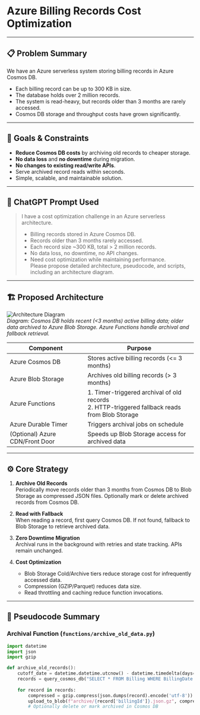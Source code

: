 # Azure Billing Records Cost Optimization

---

## 📋 Problem Summary

We have an Azure serverless system storing billing records in Azure Cosmos DB.  
- Each billing record can be up to 300 KB in size.  
- The database holds over 2 million records.  
- The system is read-heavy, but records older than 3 months are rarely accessed.  
- Cosmos DB storage and throughput costs have grown significantly.  

---

## 🎯 Goals & Constraints

- **Reduce Cosmos DB costs** by archiving old records to cheaper storage.  
- **No data loss** and **no downtime** during migration.  
- **No changes to existing read/write APIs**.  
- Serve archived record reads within seconds.  
- Simple, scalable, and maintainable solution.  

---

## 🧠 ChatGPT Prompt Used

> I have a cost optimization challenge in an Azure serverless architecture.  
> - Billing records stored in Azure Cosmos DB.  
> - Records older than 3 months rarely accessed.  
> - Each record size ~300 KB, total > 2 million records.  
> - No data loss, no downtime, no API changes.  
> - Need cost optimization while maintaining performance.  
> Please propose detailed architecture, pseudocode, and scripts, including an architecture diagram.

---

## 🏗 Proposed Architecture

![Architecture Diagram](./architecture-diagram.png)  
*Diagram: Cosmos DB holds recent (<3 months) active billing data; older data archived to Azure Blob Storage. Azure Functions handle archival and fallback retrieval.*

| Component               | Purpose                                         |
|------------------------|------------------------------------------------|
| Azure Cosmos DB        | Stores active billing records (<= 3 months)    |
| Azure Blob Storage     | Archives old billing records (> 3 months)      |
| Azure Functions        | 1. Timer-triggered archival of old records<br>2. HTTP-triggered fallback reads from Blob Storage |
| Azure Durable Timer    | Triggers archival jobs on schedule              |
| (Optional) Azure CDN/Front Door | Speeds up Blob Storage access for archived data |

---

## ⚙️ Core Strategy

1. **Archive Old Records**  
   Periodically move records older than 3 months from Cosmos DB to Blob Storage as compressed JSON files. Optionally mark or delete archived records from Cosmos DB.

2. **Read with Fallback**  
   When reading a record, first query Cosmos DB. If not found, fallback to Blob Storage to retrieve archived data.

3. **Zero Downtime Migration**  
   Archival runs in the background with retries and state tracking. APIs remain unchanged.

4. **Cost Optimization**  
   - Blob Storage Cold/Archive tiers reduce storage cost for infrequently accessed data.  
   - Compression (GZIP/Parquet) reduces data size.  
   - Read throttling and caching reduce function invocations.

---

## 🧾 Pseudocode Summary

### Archival Function (`functions/archive_old_data.py`)
```python
import datetime
import json
import gzip

def archive_old_records():
    cutoff_date = datetime.datetime.utcnow() - datetime.timedelta(days=90)
    records = query_cosmos_db("SELECT * FROM Billing WHERE BillingDate < @cutoff", cutoff_date)
    
    for record in records:
        compressed = gzip.compress(json.dumps(record).encode('utf-8'))
        upload_to_blob(f"archive/{record['billingId']}.json.gz", compressed)
        # Optionally delete or mark archived in Cosmos DB
